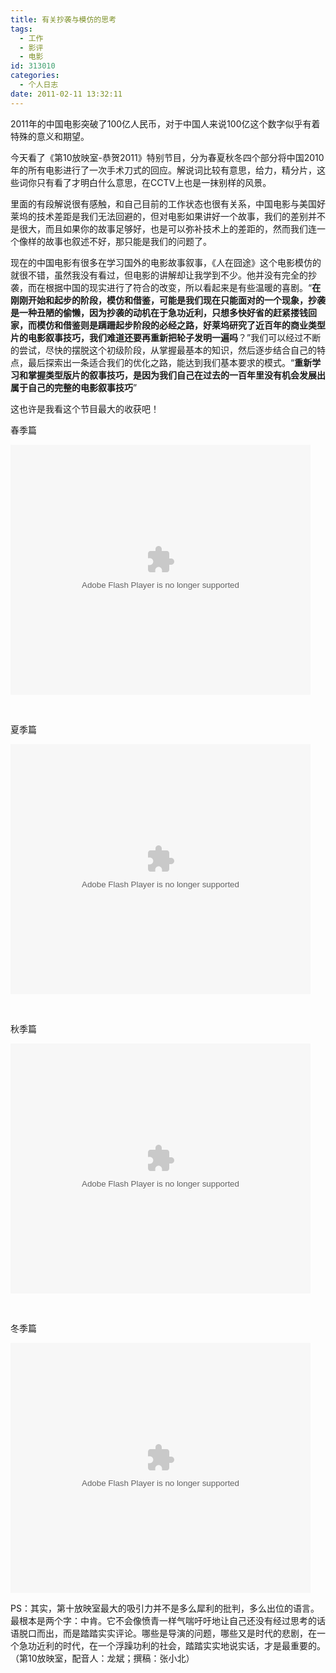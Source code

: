 ```yaml
---
title: 有关抄袭与模仿的思考
tags:
  - 工作
  - 影评
  - 电影
id: 313010
categories:
  - 个人日志
date: 2011-02-11 13:32:11
---
```


2011年的中国电影突破了100亿人民币，对于中国人来说100亿这个数字似乎有着特殊的意义和期望。

今天看了《第10放映室-恭贺2011》特别节目，分为春夏秋冬四个部分将中国2010年的所有电影进行了一次手术刀式的回应。解说词比较有意思，给力，精分片，这些词你只有看了才明白什么意思，在CCTV上也是一抹别样的风景。
 <!--more-->    

里面的有段解说很有感触，和自己目前的工作状态也很有关系，中国电影与美国好莱坞的技术差距是我们无法回避的，但对电影如果讲好一个故事，我们的差别并不是很大，而且如果你的故事足够好，也是可以弥补技术上的差距的，然而我们连一个像样的故事也叙述不好，那只能是我们的问题了。

现在的中国电影有很多在学习国外的电影故事叙事，《人在囧途》这个电影模仿的就很不错，虽然我没有看过，但电影的讲解却让我学到不少。他并没有完全的抄袭，而在根据中国的现实进行了符合的改变，所以看起来是有些温暖的喜剧。“**在刚刚开始和起步的阶段，模仿和借鉴，可能是我们现在只能面对的一个现象，抄袭是一种丑陋的偷懒，因为抄袭的动机在于急功近利，只想多快好省的赶紧搂钱回家，而模仿和借鉴则是蹒跚起步阶段的必经之路，好莱坞研究了近百年的商业类型片的电影叙事技巧，我们难道还要再重新把轮子发明一遍吗**？”我们可以经过不断的尝试，尽快的摆脱这个初级阶段，从掌握最基本的知识，然后逐步结合自己的特点，最后探索出一条适合我们的优化之路，能达到我们基本要求的模式。“**重新学习和掌握类型版片的叙事技巧，是因为我们自己在过去的一百年里没有机会发展出属于自己的完整的电影叙事技巧**”

这也许是我看这个节目最大的收获吧！

春季篇

<embed src="http://www.tudou.com/v/GpdlXwKAnnA/&amp;rpid=4531328/v.swf" type="application/x-shockwave-flash" width="480" height="400" quality="high" />

&#160;

夏季篇

<embed height="400" type="application/x-shockwave-flash" width="480" src="http://www.tudou.com/v/HNMR9QTRpMM/&amp;rpid=4531328/v.swf" quality="high" />

&#160;

秋季篇

<embed height="400" type="application/x-shockwave-flash" width="480" src="http://www.tudou.com/v/wxJ-LySj12c/&amp;rpid=4531328/v.swf" quality="high" />

&#160;

冬季篇

<embed height="400" type="application/x-shockwave-flash" width="480" src="http://www.tudou.com/v/wUSZfhUGP5w/&amp;rpid=4531328/v.swf" quality="high" /> 

PS：其实，第十放映室最大的吸引力并不是多么犀利的批判，多么出位的语言。最根本是两个字：中肯。它不会像愤青一样气喘吁吁地让自己还没有经过思考的话语脱口而出，而是踏踏实实评论。哪些是导演的问题，哪些又是时代的悲剧，在一个急功近利的时代，在一个浮躁功利的社会，踏踏实实地说实话，才是最重要的。（第10放映室，配音人：龙斌；撰稿：张小北）
</p>